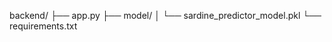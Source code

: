 backend/
    ├── app.py
    ├── model/
    │   └── sardine_predictor_model.pkl
    └── requirements.txt
